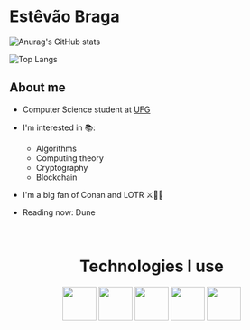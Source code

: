 # Estêvão Braga

![Anurag's GitHub stats](https://github-readme-stats.vercel.app/api?username=estevao-braga&show_icons=true&theme=tokyonight)

 ![Top Langs](https://github-readme-stats.vercel.app/api/top-langs/?username=estevao-braga&hide=javascript,css,scss,html&theme=tokyonight)


## About me

- Computer Science student at [UFG](https://inf.ufg.br/p/ciencia-computacao)

- I'm interested in 📚:
  - Algorithms
  - Computing theory
  - Cryptography
  - Blockchain
- I'm a big fan of Conan and LOTR ⚔️🧙‍♂️
- Reading now: Dune

<div  align="center"> 
  <div style="display: inline_block"><br>
    <h1 align="center">Technologies I use</h1>
    <img src="https://cdn.jsdelivr.net/gh/devicons/devicon/icons/neo4j/neo4j-original.svg" height="60" width="60"/>
    <img src="https://cdn.jsdelivr.net/gh/devicons/devicon/icons/docker/docker-original.svg" height="60" width="60"/>
    <img src="https://cdn.jsdelivr.net/gh/devicons/devicon/icons/rust/rust-plain.svg" height="60" width="60"/>
    <img src="https://cdn.jsdelivr.net/gh/devicons/devicon/icons/git/git-original.svg" height="60" width="60"/>
    <img src="https://cdn.jsdelivr.net/gh/devicons/devicon/icons/linux/linux-original.svg" height="60" width="60"/>
    <br>
</div>
